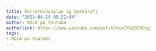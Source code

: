 ```yaml
---
title: Forretningsplan og bærekraft
date: "2023-04-14 05:52:44"
author: NDLA på Youtube
authorlink: https://www.youtube.com/watch?v=xCYa2SCMOxg
tags:
- NDLA-pa-Youtube
---
```

